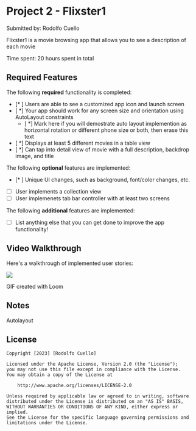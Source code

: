 # Project 2 - Flixster1

Submitted by: Rodolfo Cuello

Flixster1 is a movie browsing app that allows you to see a description of each movie

Time spent: 20 hours spent in total

## Required Features

The following **required** functionality is completed:

- [* ] Users are able to see a customized app icon and launch screen
- [ *] Your app should work for any screen size and orientation using AutoLayout constraints
  - [ *] Mark here if you will demostrate auto layout implemention as horizontal rotation or different phone size or both, then erase this text
- [ *] Displays at least 5 different movies in a table view
- [ *] Can tap into detail view of movie with a full description, backdrop image, and title
 
The following **optional** features are implemented:

- [* ] Unique UI changes, such as background, font/color changes, etc.
- [ ] User implements a collection view
- [ ] User implemenets tab bar controller with at least two screens

The following **additional** features are implemented:

- [ ] List anything else that you can get done to improve the app functionality!

## Video Walkthrough

Here's a walkthrough of implemented user stories:

<a href="https://www.loom.com/share/ba6b7082024846c992ae9a131c0b213f">
    <img style="max-width:300px;" src="https://cdn.loom.com/sessions/thumbnails/ba6b7082024846c992ae9a131c0b213f-with-play.gif">
  </a>

<!-- Replace this with whatever GIF tool you used! -->
GIF created with Loom
<!-- Recommended tools:
[Kap](https://getkap.co/) for macOS
[ScreenToGif](https://www.screentogif.com/) for Windows
[peek](https://github.com/phw/peek) for Linux. -->

## Notes

Autolayout

## License

    Copyright [2023] [Rodolfo Cuello]

    Licensed under the Apache License, Version 2.0 (the "License");
    you may not use this file except in compliance with the License.
    You may obtain a copy of the License at

        http://www.apache.org/licenses/LICENSE-2.0

    Unless required by applicable law or agreed to in writing, software
    distributed under the License is distributed on an "AS IS" BASIS,
    WITHOUT WARRANTIES OR CONDITIONS OF ANY KIND, either express or implied.
    See the License for the specific language governing permissions and
    limitations under the License.
